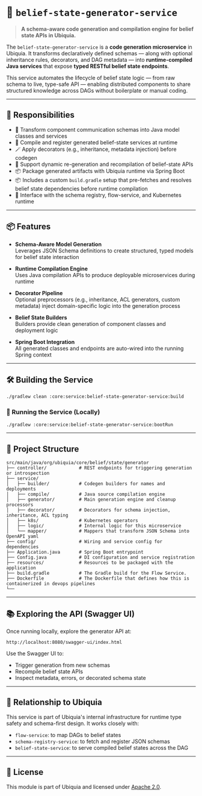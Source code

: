 
# 🧠 `belief-state-generator-service`

> **A schema-aware code generation and compilation engine for belief state APIs in Ubiquia.**

The `belief-state-generator-service` is a **code generation microservice** in Ubiquia. It transforms declaratively defined schemas — along with optional inheritance rules, decorators, and DAG metadata — into **runtime-compiled Java services** that expose **typed RESTful belief state endpoints**.

This service automates the lifecycle of belief state logic — from raw schema to live, type-safe API — enabling distributed components to share structured knowledge across DAGs without boilerplate or manual coding.

---

## 🚀 Responsibilities

- 🧬 Transform component communication schemas into Java model classes and services  
- 🔧 Compile and register generated belief-state services at runtime  
- 🪄 Apply decorators (e.g., inheritance, metadata injection) before codegen  
- 🔁 Support dynamic re-generation and recompilation of belief-state APIs  
- 📦 Package generated artifacts with Ubiquia runtime via Spring Boot  
- 📦 Includes a custom `build.gradle` setup that pre-fetches and resolves belief state dependencies before runtime compilation  
- 🧩 Interface with the schema registry, flow-service, and Kubernetes runtime

---

## 📦 Features

- **Schema-Aware Model Generation**  
  Leverages JSON Schema definitions to create structured, typed models for belief state interaction

- **Runtime Compilation Engine**  
  Uses Java compilation APIs to produce deployable microservices during runtime

- **Decorator Pipeline**  
  Optional preprocessors (e.g., inheritance, ACL generators, custom metadata) inject domain-specific logic into the generation process

- **Belief State Builders**  
  Builders provide clean generation of component classes and deployment logic

- **Spring Boot Integration**  
  All generated classes and endpoints are auto-wired into the running Spring context

---

## 🛠️ Building the Service

```bash
./gradlew clean :core:service:belief-state-generator-service:build
```

### 🏃 Running the Service (Locally)

```bash
./gradlew :core:service:belief-state-generator-service:bootRun
```

---

## 🧰 Project Structure

```text
src/main/java/org/ubiquia/core/belief/state/generator
├── controller/            # REST endpoints for triggering generation or introspection
├── service/
│   ├── builder/           # Codegen builders for names and deployments
│   ├── compile/           # Java source compilation engine
│   ├── generator/         # Main generation engine and cleanup processors
│   ├── decorator/         # Decorators for schema injection, inheritance, ACL typing
│   ├── k8s/               # Kubernetes operators 
│   ├── logic/             # Internal logic for this microservice 
│   └── mapper/            # Mappers that transform JSON Schema into OpenAPI yaml 
├── config/                # Wiring and service config for dependencies
├── Application.java       # Spring Boot entrypoint
├── Config.java            # DI configuration and service registration
├── resources/             # Resources to be packaged with the application 
├── build.gradle           # The Gradle build for the Flow Service.
├── Dockerfile             # The Dockerfile that defines how this is containerized in devops pipelines 
└──
```

---

## 📚 Exploring the API (Swagger UI)

Once running locally, explore the generator API at:

```
http://localhost:8080/swagger-ui/index.html
```

Use the Swagger UI to:
- Trigger generation from new schemas
- Recompile belief state APIs
- Inspect metadata, errors, or decorated schema state

---

## 🧬 Relationship to Ubiquia

This service is part of Ubiquia's internal infrastructure for runtime type safety and schema-first design. It works closely with:

- `flow-service`: to map DAGs to belief states  
- `schema-registry-service`: to fetch and register JSON schemas  
- `belief-state-service`: to serve compiled belief states across the DAG

---

## 📜 License

This module is part of Ubiquia and licensed under [Apache 2.0](https://www.apache.org/licenses/LICENSE-2.0).
